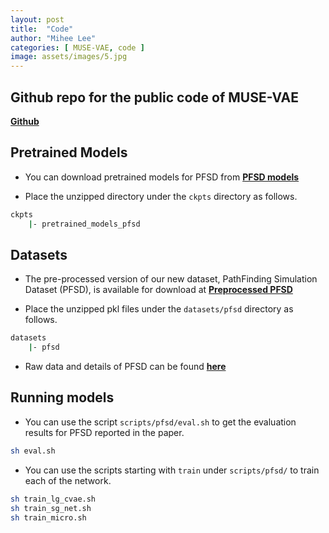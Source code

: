 ```yaml
---
layout: post
title:  "Code"
author: "Mihee Lee"
categories: [ MUSE-VAE, code ]
image: assets/images/5.jpg
---
```


## Github repo for the public code of MUSE-VAE
**[Github](https://github.com/ml1323/musevae)**


## Pretrained Models
+ You can download pretrained models for PFSD from
**[PFSD models](https://drive.google.com/file/d/1HWzOzskjDjdYCJLiHpHM1L7Dg-NPMhoy/view?usp=sharing)**

+ Place the unzipped directory under the `ckpts` directory as follows.
```bash
ckpts
    |- pretrained_models_pfsd
```

## Datasets
+ The pre-processed version of our new dataset, PathFinding Simulation Dataset (PFSD), is available for download at
**[Preprocessed PFSD](https://drive.google.com/file/d/1Wm5CTBrxozg9zMKvS2l9M3XtHhWyy3g9/view?usp=sharing)**

+ Place the unzipped pkl files under the `datasets/pfsd` directory as follows.
```bash
datasets
    |- pfsd
```

+ Raw data and details of PFSD can be found
**[here](https://ml1323.github.io/MUSE-VAE/dataset/)**


## Running models
+ You can use the script `scripts/pfsd/eval.sh` to get the evaluation results for PFSD reported in the paper.
```bash
sh eval.sh
```

+ You can use the scripts starting with `train` under `scripts/pfsd/` to train each of the network.
```bash
sh train_lg_cvae.sh
sh train_sg_net.sh
sh train_micro.sh
```
